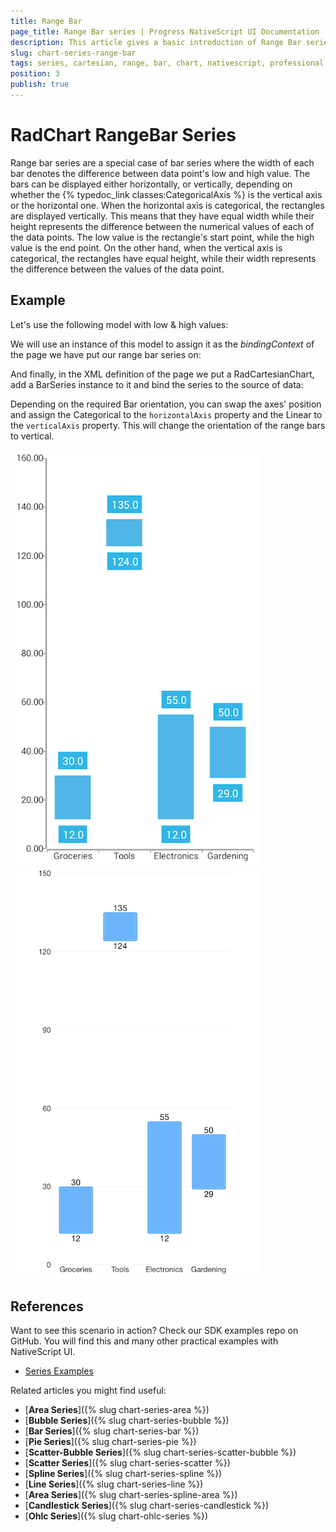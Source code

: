 ```yaml
---
title: Range Bar
page_title: Range Bar series | Progress NativeScript UI Documentation
description: This article gives a basic introduction of Range Bar series and continues with a sample scenario of how Range Bar series are used.
slug: chart-series-range-bar
tags: series, cartesian, range, bar, chart, nativescript, professional, ui
position: 3
publish: true
---
```


# RadChart RangeBar Series
Range bar series are a special case of bar series where the width of each bar denotes the difference between data point's low and high value. The bars can be displayed either horizontally, or vertically, depending on whether the {% typedoc_link classes:CategoricalAxis %} is the vertical axis or the horizontal one. When the horizontal axis is categorical, the rectangles are displayed vertically. This means that they have equal width while their height represents the difference between the numerical values of each of the data points. The low value is the rectangle's start point, while the high value is the end point. On the other hand, when the vertical axis is categorical, the rectangles have equal height, while their width represents the difference between the values of the data point.

## Example
Let's use the following model with low & high values:

<snippet id='range-bar-source'/>

We will use an instance of this model to assign it as the *bindingContext* of the page we have put our range bar series on:

<snippet id='binding-context-range-bar'/>

And finally, in the XML definition of the page we put a RadCartesianChart, add a BarSeries instance to it and bind the series to the source of data:

<snippet id='range-bar-series'/>

Depending on the required Bar orientation, you can swap the axes' position and assign the Categorical to the `horizontalAxis` property and the Linear to the `verticalAxis` property. This will change the orientation of the range bars to vertical.

![Cartesian chart: Range bar series](../../../img/ns_ui/range_bar_series_android.png "Range bar series on Android.") ![Cartesian chart: Range bar series](../../../img/ns_ui/range_bar_series_ios.png "Range bar series on iOS.")

## References
Want to see this scenario in action?
Check our SDK examples repo on GitHub. You will find this and many other practical examples with NativeScript UI.

* [Series Examples](https://github.com/telerik/nativescript-ui-samples/tree/master/chart/app/examples/series)

Related articles you might find useful:

* [**Area Series**]({% slug chart-series-area %})
* [**Bubble Series**]({% slug chart-series-bubble %})
* [**Bar Series**]({% slug chart-series-bar %})
* [**Pie Series**]({% slug chart-series-pie %})
* [**Scatter-Bubble Series**]({% slug chart-series-scatter-bubble %})
* [**Scatter Series**]({% slug chart-series-scatter %})
* [**Spline Series**]({% slug chart-series-spline %})
* [**Line Series**]({% slug chart-series-line %})
* [**Area Series**]({% slug chart-series-spline-area %})
* [**Candlestick Series**]({% slug chart-series-candlestick %})
* [**Ohlc Series**]({% slug chart-ohlc-series %})